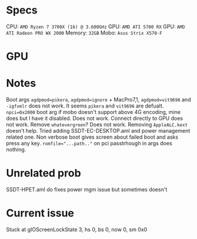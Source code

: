 # Specs
CPU: `AMD Ryzen 7 3700X (16) @ 3.600GHz`
GPU: `AMD ATI 5700 RX`
GPU: `AMD ATI Radeon PRO WX 2000`
Memory: `32GB`
Mobo: `Asus Strix X570-F`

# GPU
# Notes
Boot args `agdpmod=pikera`, `agdpmod=ignore` + MacPro7,1, `agdpmod=vit9696` and `-igfxmlr` does not work.
It seems `pikera` and `vit9696` are defualt.
`npci=0x2000` boot arg if mobo doesn't support above 4G encoding, mine does but I have it disabled. Does not work.
Connect directly to GPU does not work.
Remove `whatevergreen`? Does not work.
Removing `AppleALC.kext` doesn't help.
Tried adding SSDT-EC-DESKTOP.aml and power management related one.
Non verbose boot gives screen about failed boot and asks press any key.
`romfile="...path.."` on pci passtrhough in args does nothing.

# Unrelated prob
SSDT-HPET.aml do fixes power mgm issue but sometimes doesn't

# Current issue
Stuck at
gIOScreenLockState 3, hs 0, bs 0, now 0, sm 0x0
